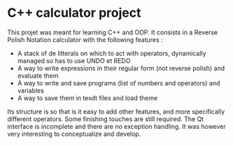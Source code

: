 # C++ calculator project

This projet was meant for learning C++ and OOP.
It consists in a  Reverse Polish Notation calculator with the following features :
* A stack of de litterals on which to act with operators, dynamically managed so has to use UNDO et REDO
* A way to write expressions in their regular form (not reverse polish) and evaluate them
* A way to write and save programs (list of numbers and operators) and variables
* A way to save them in texdt files and load theme

Its structure is so that is it easy to add other features, and more specifically different operators.
Some finishing touches are still required. The Qt interface is incomplete and there are no exception handling.
It was however very interesting to conceptualize and develop.
